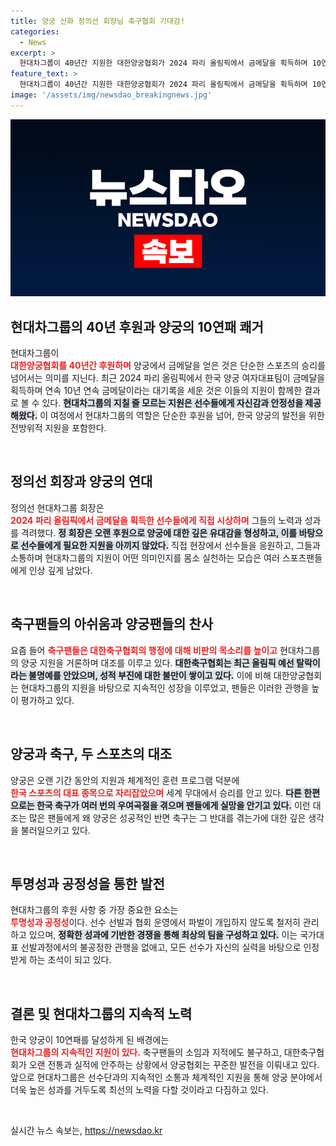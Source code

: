 ```yaml
---
title: 양궁 신화 정의선 회장님 축구협회 기대감!
categories:
  - News
excerpt: >
  현대차그룹이 40년간 지원한 대한양궁협회가 2024 파리 올림픽에서 금메달을 획득하며 10연패를 달성했다. 반면, 축구팬들은 국가대표팀의 올림픽 진출 실패에 불만을 표하며 정의선 회장의 축구협회 회장 겸임을 요구하고 있다.
feature_text: >
  현대차그룹이 40년간 지원한 대한양궁협회가 2024 파리 올림픽에서 금메달을 획득하며 10연패를 달성했다. 반면, 축구팬들은 국가대표팀의 올림픽 진출 실패에 불만을 표하며 정의선 회장의 축구협회 회장 겸임을 요구하고 있다.
image: '/assets/img/newsdao_breakingnews.jpg'
---
```


<p><img src="/assets/img/newsdao_breakingnews.jpg" alt="bookingtag 속보" /></p>

<h2 data-ke-size="size26">현대차그룹의 40년 후원과 양궁의 10연패 쾌거</h2>

<p data-ke-size="size16">현대차그룹이<br><b><span style="color: #ee2323;">대한양궁협회를 40년간 후원하며</span></b> 양궁에서 금메달을 얻은 것은 단순한 스포츠의 승리를 넘어서는 의미를 지닌다. 최근 2024 파리 올림픽에서 한국 양궁 여자대표팀이 금메달을 획득하며 연속 10년 연속 금메달이라는 대기록을 세운 것은 이들의 지원이 함께한 결과로 볼 수 있다. <b><span style="background-color: #21538527;">현대차그룹의 지칠 줄 모르는 지원은 선수들에게 자신감과 안정성을 제공해왔다.</span></b> 이 여정에서 현대차그룹의 역할은 단순한 후원을 넘어, 한국 양궁의 발전을 위한 전방위적 지원을 포함한다.</p>

<p data-ke-size="size16">&nbsp;</p>

<h2 data-ke-size="size26">정의선 회장과 양궁의 연대</h2>

<p data-ke-size="size16">정의선 현대차그룹 회장은<br><b><span style="color: #ee2323;">2024 파리 올림픽에서 금메달을 획득한 선수들에게 직접 시상하며</span></b> 그들의 노력과 성과를 격려했다. <b><span style="background-color: #21538527;">정 회장은 오랜 후원으로 양궁에 대한 깊은 유대감을 형성하고, 이를 바탕으로 선수들에게 필요한 지원을 아끼지 않았다.</span></b> 직접 현장에서 선수들을 응원하고, 그들과 소통하며 현대차그룹의 지원이 어떤 의미인지를 몸소 실천하는 모습은 여러 스포츠팬들에게 인상 깊게 남았다.</p>

<p data-ke-size="size16">&nbsp;</p>

<h2 data-ke-size="size26">축구팬들의 아쉬움과 양궁팬들의 찬사</h2>

<p data-ke-size="size16">요즘 들어 <b><span style="color: #ee2323;">축구팬들은 대한축구협회의 행정에 대해 비판의 목소리를 높이고</span></b> 현대차그룹의 양궁 지원을 거론하며 대조를 이루고 있다. <b><span style="background-color: #21538527;">대한축구협회는 최근 올림픽 예선 탈락이라는 불명예를 안았으며, 성적 부진에 대한 불만이 쌓이고 있다.</span></b> 이에 비해 대한양궁협회는 현대차그룹의 지원을 바탕으로 지속적인 성장을 이루었고, 팬들은 이러한 관행을 높이 평가하고 있다.</p>

<p data-ke-size="size16">&nbsp;</p>

<h2 data-ke-size="size26">양궁과 축구, 두 스포츠의 대조</h2>

<p data-ke-size="size16">양궁은 오랜 기간 동안의 지원과 체계적인 훈련 프로그램 덕분에<br><b><span style="color: #ee2323;">한국 스포츠의 대표 종목으로 자리잡았으며</span></b> 세계 무대에서 승리를 안고 있다. <b><span style="background-color: #21538527;">다른 한편으로는 한국 축구가 여러 번의 우여곡절을 겪으며 팬들에게 실망을 안기고 있다.</span></b> 이런 대조는 많은 팬들에게 왜 양궁은 성공적인 반면 축구는 그 반대를 겪는가에 대한 깊은 생각을 불러일으키고 있다.</p>

<p data-ke-size="size16">&nbsp;</p>

<h2 data-ke-size="size26">투명성과 공정성을 통한 발전</h2>

<p data-ke-size="size16">현대차그룹의 후원 사항 중 가장 중요한 요소는<br><b><span style="color: #ee2323;">투명성과 공정성</span></b>이다. 선수 선발과 협회 운영에서 파벌이 개입하지 않도록 철저히 관리하고 있으며, <b><span style="background-color: #21538527;">정확한 성과에 기반한 경쟁을 통해 최상의 팀을 구성하고 있다.</span></b> 이는 국가대표 선발과정에서의 불공정한 관행을 없애고, 모든 선수가 자신의 실력을 바탕으로 인정받게 하는 초석이 되고 있다.</p>

<p data-ke-size="size16">&nbsp;</p>

<h2 data-ke-size="size26">결론 및 현대차그룹의 지속적 노력</h2>

<p data-ke-size="size16">한국 양궁이 10연패를 달성하게 된 배경에는<br><b><span style="color: #ee2323;">현대차그룹의 지속적인 지원이 있다.</span></b> 축구팬들의 소임과 지적에도 불구하고, 대한축구협회가 오랜 전통과 실적에 안주하는 상황에서 양궁협회는 꾸준한 발전을 이뤄내고 있다. 앞으로 현대차그룹은 선수단과의 지속적인 소통과 체계적인 지원을 통해 양궁 분야에서 더욱 높은 성과를 거두도록 최선의 노력을 다할 것이라고 다짐하고 있다.</p>

<p data-ke-size="size16">&nbsp;</p>
실시간 뉴스 속보는, <a href="https://newsdao.kr" rel="dofollow">https://newsdao.kr</a>


